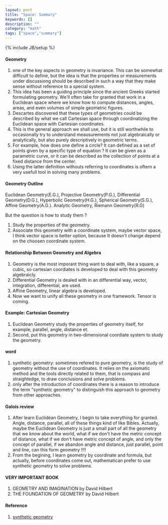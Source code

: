 ```yaml
---
layout: post
title: "Space: Summary"
keywords: []
description: ""
category: "math"
tags: ["space","summary"]
---
```

{% include JB/setup %}



#### Geometry
1. one of the key aspects in geometry is invariance. This can be somewhat
   difficult to define, but the idea is that the properties or measurements
   under discussiong should be described in such a way that they make sense
   without reference to a special system.
2. This idea has been a guiding principle since the ancient Greeks started
   formulating geometry. We'll often take for granted that work in a Euclidean
   space where we know how to compute distances, angles, areas, and even volumes
   of simple geometric figures.
3. Descartes discovered that these types of geometries could be described by
   what we call Cartesian space through coordinatizing the Euclidean space with
   Cartesian coordinates.
4. This is the general approach we shall use, but it is still worthwhile to
   occasionally try to understand meausurements not just algebraically or
   analytically, but also purely descriptively in geometric terms.
5. For example, how does one define a circle? It can defined as a set of points
   given by a specific type of equation ? It can be given as a parametric curve,
   or it can be described as the collection of points at a fixed distance from
   the center.
6. Using the latter definition withouts referring to coordinates is oftern a
   very usefull tool in solving many problems.



#### Geometry Outline
Euclidean Geometry(E.G.), Projective Geometry(P.G.), Differential
Geometry(D.G.), Hyperbolic Geometry(H.G.), Spherical Geometry(S.G.), Affine
Geometry(A.G.). Analytic Geometry, Riemann Geometry(R.G) 

But the question is how to study them ?
1. Study the properties of the geometry.
2. Associate this geometry with a coordinate system, maybe vector space, I think
   vector space is better option, because It doesn't change depend on the
   choosen coordinate system.



#### Relationship Between Geometry and Algebra
1. Geometry is the most imporant thing want to deal with, like a square, a cubic,
so cartesian coordiates is developed to deal with this geometry algebraicly.
2. Differential Geometry is dealed with in an differential way, vector,
   integration, differential, are used.
3. Affine Geometry, linear algebra is developed.
4. Now we want to unify all these geometry in one framework. Tensor is
   coming.


#### Example: Cartesian Geometry
1. Euclidean Geometry study the properties of geometry itself, for example,
parallel, angle, distance et. 
2. Second, put this geometry in two-dimensional coordiate system to study the
   geometry.

#### word
1. synthetic geometry: sometimes refered to pure geometry, is the study of 
geometry without the use of coordinates. It relies on the axiomatic method and
the tools directly related to them, that is compass and straightedge, to draw
conclusions and solve problems.
2. only after the introduction of coordinates there is a reason to introduce
the term "synthetic geometry" to distinguish this approach to geometry from 
other approaches.

#### Galois review 
1. After learn Euclidean Geometry, I begin to take everything
for granted. Angle, distance, parallel, all of these things kind of like Bibles.
Actually, maybe the Euclidean Geometry is just a small part of all the
geometry that we know about the world, what if we don't have the metric
concept of distance, what if we don't have metric concept of angle, and only
the concept of parallel, if we abandon angle and distance, just parallel,
point and line, can this form geometry !!!!
2. From the begining, I learn geometry by coordinate and formula, but actually,
before coordinates come out, mathematican prefer to use synthetic geometry to
solve problems.


#### VERY IMPORTANT BOOK
1. GEOMETRY AND IMAGINATION by David Hilbert
2. THE FOUNDATION OF GEOMETRY by David Hilbert


#### Reference
1. [synthetic geometry](https://en.wikipedia.org/wiki/Synthetic_geometry)

